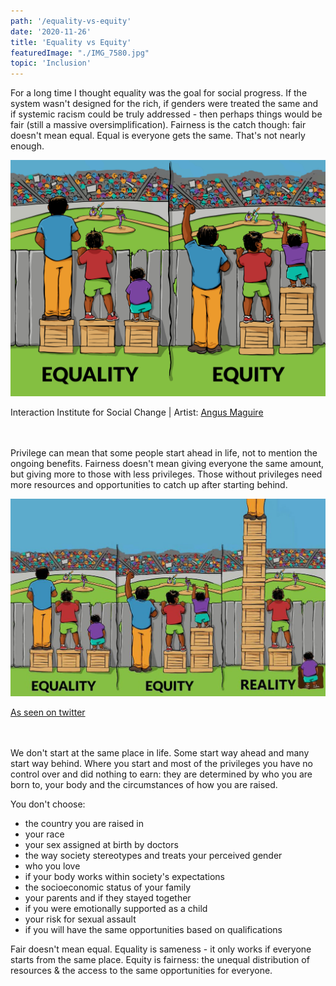 ```yaml
---
path: '/equality-vs-equity'
date: '2020-11-26'
title: 'Equality vs Equity'
featuredImage: "./IMG_7580.jpg"
topic: 'Inclusion'
---
```



For a long time I thought equality was the goal for social progress.  If the system wasn't designed for the rich, if genders were treated the same and if systemic racism could be truly addressed - then perhaps things would be fair (still a massive oversimplification).  Fairness is the catch though: fair doesn't mean equal.  Equal is everyone gets the same.  That's not nearly enough.

![Equality vs Equity](./IISC_EqualityEquity.png)
<figcaption>Interaction Institute for Social Change | Artist: <a href="http://madewithangus.com">Angus Maguire</a></figcaption>

<br />

<br />

Privilege can mean that some people start ahead in life, not to mention the ongoing benefits.  Fairness doesn't mean giving everyone the same amount, but giving more to those with less privileges.  Those without privileges need more resources and opportunities to catch up after starting behind.

![Equality vs Equity vs Reality](./reality.jpg)
<figcaption><a href="https://twitter.com/urbandata/status/695261718344290304">As seen on twitter</a></figcaption>

<br />

<br />

We don't start at the same place in life.  Some start way ahead and many start way behind.  Where you start and most of the privileges you have no control over and did nothing to earn: they are determined by who you are born to, your body and the circumstances of how you are raised.

You don't choose:
- the country you are raised in
- your race
- your sex assigned at birth by doctors
- the way society stereotypes and treats your perceived gender
- who you love
- if your body works within society's expectations
- the socioeconomic status of your family
- your parents and if they stayed together
- if you were emotionally supported as a child
- your risk for sexual assault
- if you will have the same opportunities based on qualifications


Fair doesn't mean equal.  Equality is sameness - it only works if everyone starts from the same place.  Equity is fairness: the unequal distribution of resources & the access to the same opportunities for everyone.
